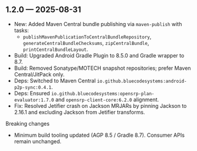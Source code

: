 ## 1.2.0 — 2025-08-31

- New: Added Maven Central bundle publishing via `maven-publish` with tasks:
  - `publishMavenPublicationToCentralBundleRepository`, `generateCentralBundleChecksums`, `zipCentralBundle`, `printCentralBundleLayout`.
- Build: Upgraded Android Gradle Plugin to 8.5.0 and Gradle wrapper to 8.7.
- Build: Removed Sonatype/MOTECH snapshot repositories; prefer Maven Central/JitPack only.
- Deps: Switched to Maven Central `io.github.bluecodesystems:android-p2p-sync:0.4.1`.
- Deps: Ensured `io.github.bluecodesystems:opensrp-plan-evaluator:1.7.0` and `opensrp-client-core:6.2.0` alignment.
- Fix: Resolved Jetifier crash on Jackson MRJARs by pinning Jackson to 2.16.1 and excluding Jackson from Jetifier transforms.

Breaking changes
- Minimum build tooling updated (AGP 8.5 / Gradle 8.7). Consumer APIs remain unchanged.

